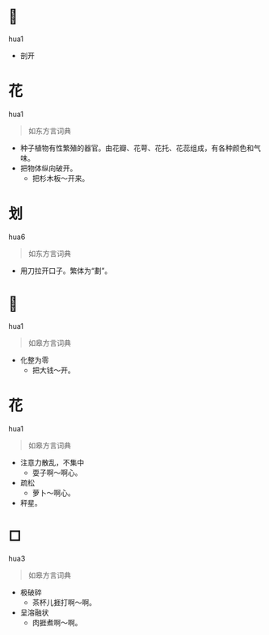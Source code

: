 # 𠝐
hua1
- 剖开

# 花
hua1
> 如东方言词典
- 种子植物有性繁殖的器官。由花瓣、花萼、花托、花蕊组成，有各种颜色和气味。
- 把物体纵向破开。
  - 把杉木板～开来。

# 划
hua6
> 如东方言词典
- 用刀拉开口子。繁体为“劃”。

# 𠝐
hua1
> 如皋方言词典
- 化整为零
  - 把大钱～开。

# 花
hua1
> 如皋方言词典
- 注意力散乱，不集中
  - 耍子啊～啊心。
- 疏松
  - 萝卜～啊心。
- 秤星。

# □
hua3
> 如皋方言词典
- 极破碎
  - 茶杯儿捱打啊～啊。
- 呈溶融状
  - 肉捱煮啊～啊。
